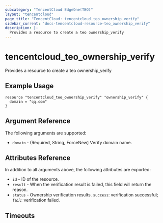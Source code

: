 ```yaml
---
subcategory: "TencentCloud EdgeOne(TEO)"
layout: "tencentcloud"
page_title: "TencentCloud: tencentcloud_teo_ownership_verify"
sidebar_current: "docs-tencentcloud-resource-teo_ownership_verify"
description: |-
  Provides a resource to create a teo ownership_verify
---
```


# tencentcloud_teo_ownership_verify

Provides a resource to create a teo ownership_verify

## Example Usage

```hcl
resource "tencentcloud_teo_ownership_verify" "ownership_verify" {
  domain = "qq.com"
}
```

## Argument Reference

The following arguments are supported:

* `domain` - (Required, String, ForceNew) Verify domain name.

## Attributes Reference

In addition to all arguments above, the following attributes are exported:

* `id` - ID of the resource.
* `result` - When the verification result is failed, this field will return the reason.
* `status` - Ownership verification results. `success`: verification successful; `fail`: verification failed.


## Timeouts

<no value>


